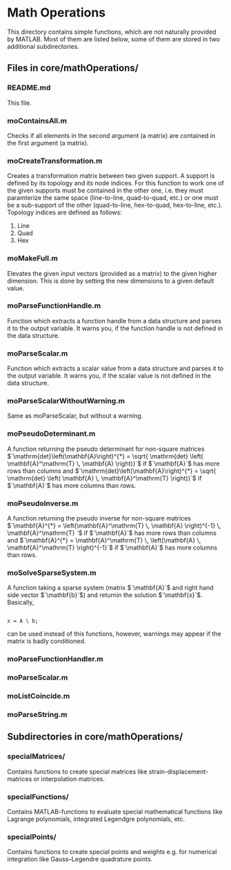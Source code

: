 <h1>Math Operations</h1>

This directory contains simple functions, which are not naturally provided by MATLAB. 
Most of them are listed below, some of them are stored in two additional subdirectories.

<h2>Files in core/mathOperations/</h2>

<h3>README.md</h3>
This file.

<h3>moContainsAll.m</h3>
Checks if all elements in the second argument (a matrix) are contained in the first argument (a matrix).

<h3>moCreateTransformation.m</h3>
Creates a transformation matrix between two given support. A support is defined by its topology and its node indices. For this function to work one of the given supports must be contained in the other one, i.e. they must paramterize the same space (line-to-line, quad-to-quad, etc.) or one must be a sub-support of the other (quad-to-line, hex-to-quad, hex-to-line, etc.).
Topology indices are defined as follows:
<ol>
<li> Line </li>
<li> Quad </li>
<li> Hex </li>
</ol>

<h3>moMakeFull.m</h3>
Elevates the given input vectors (provided as a matrix) to the given higher dimension. This is done by setting the new dimensions to a given default value.

<h3>moParseFunctionHandle.m</h3>
Function which extracts a function handle from a data structure and parses it to the output variable. It warns you, if the function handle is not defined in the data structure.

<h3>moParseScalar.m</h3>
Function which extracts a scalar value from a data structure and parses it to the output variable. It warns you, if the scalar value is not defined in the data structure.

<h3>moParseScalarWithoutWarning.m</h3>
Same as moParseScalar, but without a warning.

<h3>moPseudoDeterminant.m</h3>
A function returning the pseudo determinant for non-square matrices
$`\mathrm{det}\left(\mathbf{A}\right)^{*} = \sqrt{ \mathrm{det} \left( \mathbf{A}^\mathrm{T} \, \mathbf{A} \right)}`$
if $`\mathbf{A}`$ has more rows than columns and 
$`\mathrm{det}\left(\mathbf{A}\right)^{*} = \sqrt{ \mathrm{det} \left( \mathbf{A} \, \mathbf{A}^\mathrm{T} \right)}`$
if $`\mathbf{A}`$ has more columns than rows.


<h3>moPseudoInverse.m</h3>
A function returning the pseudo inverse for non-square matrices
$`\mathbf{A}^{*} = \left(\mathbf{A}^\mathrm{T} \, \mathbf{A} \right)^{-1} \, \mathbf{A}^\mathrm{T} `$
if $`\mathbf{A}`$ has more rows than columns and 
$`\mathbf{A}^{*} = \mathbf{A}^\mathrm{T} \, \left(\mathbf{A} \, \mathbf{A}^\mathrm{T} \right)^{-1}`$
if $`\mathbf{A}`$ has more columns than rows.


<h3>moSolveSparseSystem.m</h3>
A function taking a sparse system (matrix $`\mathbf{A}`$ and right hand side vector $`\mathbf{b}`$) and returnin the solution $`\mathbf{x}`$. Basically, 
<pre><code>
x = A \ b;
</code></pre>
can be used instead of this functions, however, warnings may appear if the matrix is badly conditioned.

<h3>moParseFunctionHandler.m</h3>

<h3>moParseScalar.m</h3>

<h3>moListCoincide.m</h3>

<h3>moParseString.m</h3>

<h2>Subdirectories in core/mathOperations/</h2>

<h3>specialMatrices/</h3>
Contains functions to create special matrices like strain-displacement-matrices or interpolation matrices.

<h3>specialFunctions/</h3>
Contains MATLAB-functions to evaluate special mathematical functions like Lagrange polynomials, integrated Legendgre polynomials, etc.

<h3>specialPoints/</h3>
Contains functions to create special points and weights e.g. for numerical integration like Gauss–Legendre quadrature points.
